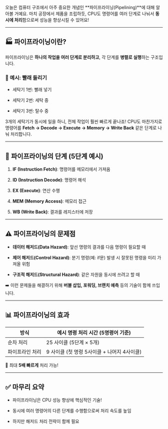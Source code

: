 오늘은 컴퓨터 구조에서 아주 중요한 개념인 **파이프라이닝(Pipelining)**에 대해 알아볼 거예요. 마치 공장에서 제품을 조립하듯, CPU도 명령어를 여러 단계로 나눠서 **동시에 처리**함으로써 성능을 향상시킬 수 있어요!

---

## 🏭 파이프라이닝이란?

파이프라이닝은 **하나의 작업을 여러 단계로 분리하고**, 각 단계를 **병렬로 실행**하는 구조입니다.

### 🎯 예시: 빨래 돌리기

- 세탁기 1번: 빨래 넣기
    
- 세탁기 2번: 세탁 중
    
- 세탁기 3번: 탈수 중
    

3개의 세탁기가 동시에 일을 하니, 전체 작업이 훨씬 빠르게 끝나죠! CPU도 마찬가지로 명령어를 **Fetch → Decode → Execute → Memory → Write Back** 같은 단계로 나눠 처리합니다.

---

## 🧠 파이프라이닝의 단계 (5단계 예시)

1. **IF (Instruction Fetch)**: 명령어를 메모리에서 가져옴
    
2. **ID (Instruction Decode)**: 명령어 해석
    
3. **EX (Execute)**: 연산 수행
    
4. **MEM (Memory Access)**: 메모리 접근
    
5. **WB (Write Back)**: 결과를 레지스터에 저장
    

---

## ⚠️ 파이프라이닝의 문제점

- **데이터 해저드(Data Hazard)**: 앞선 명령의 결과를 다음 명령이 필요할 때
    
- **제어 해저드(Control Hazard)**: 분기 명령(예: if문) 발생 시 잘못된 명령을 미리 가져올 위험
    
- **구조적 해저드(Structural Hazard)**: 같은 자원을 동시에 쓰려고 할 때
    

➡️ 이런 문제들을 해결하기 위해 **버블 삽입, 포워딩, 브랜치 예측** 등의 기술이 함께 쓰입니다.

---

## 📊 파이프라이닝의 효과

|방식|예시 명령 처리 시간 (5명령어 기준)|
|---|---|
|순차 처리|25 사이클 (5단계 × 5개)|
|파이프라인 처리|9 사이클 (첫 명령 5사이클 + 나머지 4사이클)|

👀 최대 **5배 빠르게** 처리 가능!

---

## ✅ 마무리 요약

- 파이프라이닝은 CPU 성능 향상에 핵심적인 기술!
    
- 동시에 여러 명령어의 다른 단계를 수행함으로써 처리 속도를 높임
    
- 하지만 해저드 처리 전략이 함께 필요
